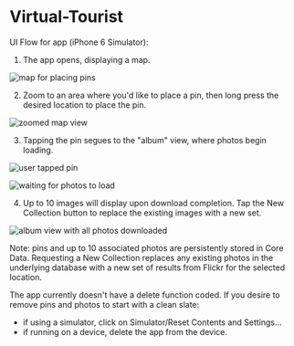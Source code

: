 # Virtual-Tourist
UI Flow for app (iPhone 6 Simulator):

1) The app opens, displaying a map.

![map for placing pins](README_images/VirtualTourist_1-Map.png "Map for placing pins in the areas where you'd like to get publicly available Flickr photos.")


2) Zoom to an area where you'd like to place a pin, then long press the desired location to place the pin.

![zoomed map view](README_images/VirtualTourist_2-PlacePin.png "Zoomed map view with pin in place.")


3) Tapping the pin segues to the "album" view, where photos begin loading.

![user tapped pin](README_images/VirtualTourist_3-TapPinLoadPhotos.png "Map segues to album view, showing photos loading.")

![waiting for photos to load](README_images/VirtualTourist_3a-LoadingProgress.png "Activity indicators reflect ongoing downloads, and New Collection button is disabled.")


4) Up to 10 images will display upon download completion. Tap the New Collection button to replace the existing images with a new set.

![album view with all photos downloaded](README_images/VirtualTourist_4-PhotosLoaded.png "Album view showing up to 10 results for pin location.")

Note: pins and up to 10 associated photos are persistently stored in Core Data. Requesting a New Collection replaces any existing photos in the underlying database with a new set of results from Flickr for the selected location.

The app currently doesn't have a delete function coded. If you desire to remove pins and photos to start with a clean slate:
- if using a simulator, click on Simulator/Reset Contents and Settings...
- if running on a device, delete the app from the device.

